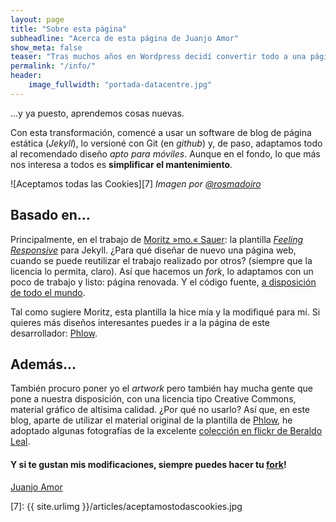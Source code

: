 ```yaml
---
layout: page
title: "Sobre esta página"
subheadline: "Acerca de esta página de Juanjo Amor"
show_meta: false
teaser: "Tras muchos años en Wordpress decidí convertir todo a una página estática. Con menos máquina todo va mucho mejor, es más seguro y ¡no hay que avisar a nadie sobre el uso de cookies!"
permalink: "/info/"
header:
    image_fullwidth: "portada-datacentre.jpg"
---
```

...y ya puesto, aprendemos cosas nuevas.

Con esta transformación, comencé a usar un software de blog de página estática (*Jekyll*), lo versioné con Git (en *github*) y, de paso, adaptamos todo al recomendado diseño *apto para móviles*. Aunque en el fondo, lo que más nos interesa a todos es **simplificar el mantenimiento**.

![Aceptamos todas las Cookies][7]
*Imagen por [@rosmadoiro](http://twitter.com/rosmadoiro)*

## Basado en...

Principalmente, en el trabajo de [Moritz »mo.« Sauer][1]: la plantilla [*Feeling Responsive*][2] para Jekyll. ¿Para qué diseñar de nuevo una página web, cuando se puede reutilizar el trabajo realizado por otros? (siempre que la licencia lo permita, claro). Así que hacemos un *fork*, lo adaptamos con un poco de trabajo y listo: página renovada. Y el código fuente, [a disposición de todo el mundo][4].

Tal como sugiere Moritz, esta plantilla la hice mía y la modifiqué para mí. Si quieres más diseños interesantes puedes ir a la página de este desarrollador: [Phlow][3].

## Además...

También procuro poner yo el *artwork* pero también hay mucha gente que pone a nuestra disposición, con una licencia tipo Creative Commons, material gráfico de altísima calidad. ¿Por qué no usarlo? Así que, en este blog, aparte de utilizar el material original de la plantilla de [Phlow][3], he adoptado algunas fotografías de la excelente [colección en flickr de Beraldo Leal][5].
 
#### Y si te gustan mis modificaciones, siempre puedes hacer tu [fork][4]!

[Juanjo Amor][6]


 [1]: http://sauer.io
 [2]: http://phlow.github.io/feeling-responsive/
 [3]: http://phlow.de/
 [4]: http://github.com/jjamor/dramor-blog/
 [5]: https://www.flickr.com/photos/beraldoleal/
 [6]: http://dramor.net/
 [7]: {{ site.urlimg }}/articles/aceptamostodascookies.jpg
 
